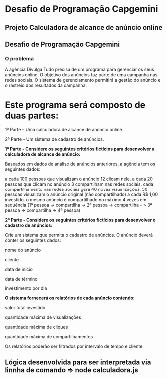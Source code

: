 
# Desafio de Programação Capgemini  


## Projeto Calculadora de alcance de anúncio online

## Desafio de Programação Capgemini

### O problema

A agência Divulga Tudo precisa de um programa para gerenciar os seus anúncios online. O objetivo dos anúncios faz parte de uma campanha nas redes sociais. O sistema de gerenciamento permitirá a gestão do anúncio e o rastreio dos resultados da campanha.

# Este programa será composto de duas partes:

 
1ª Parte – Uma calculadora de alcance de anúncio online.

2ª Parte - Um sistema de cadastro de anúncios.

 
**1ª Parte - Considere os seguintes critérios fictícios para desenvolver a calculadora de alcance de anúncio:**

Baseados em dados de análise de anúncios anteriores, a agência tem os seguintes dados:

a cada 100 pessoas que visualizam o anúncio 12 clicam nele.
a cada 20 pessoas que clicam no anúncio 3 compartilham nas redes sociais.
cada compartilhamento nas redes sociais gera 40 novas visualizações.
30 pessoas visualizam o anúncio original (não compartilhado) a cada R$ 1,00 investido.
o mesmo anúncio é compartilhado no máximo 4 vezes em sequência
(1ª pessoa -> compartilha -> 2ª pessoa -> compartilha - > 3ª pessoa -> compartilha -> 4ª pessoa)


**2ª Parte - Considere os seguintes critérios fictícios para desenvolver o cadastro de anúncios:**


Crie um sistema que permita o cadastro de anúncios. O anúncio deverá conter os seguintes dados:

nome do anúncio

cliente

data de início

data de término

investimento por dia

 

**O sistema fornecerá os relatórios de cada anúncio contendo:**

valor total investido

quantidade máxima de visualizações

quantidade máxima de cliques

quantidade máxima de compartilhamentos

 
Os relatórios poderão ser filtrados por intervalo de tempo e cliente.

## Lógica desenvolvida para ser interpretada via linnha de comando => node calculadora.js

